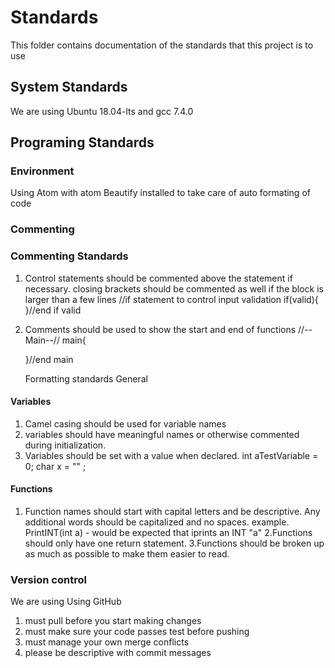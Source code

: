 # Standards
This folder contains documentation of the standards that this project is to use
## System Standards
 We are using Ubuntu 18.04-lts and  gcc 7.4.0
## Programing Standards
### Environment
 Using Atom with atom Beautify installed to take care of auto formating of code
### Commenting
### Commenting Standards  
1. Control statements should be commented above the statement if necessary.
closing brackets should be commented as well if the block is larger than a few lines
//if statement to control input validation
 if(valid){
 }//end if valid

2. Comments should be used to show the start and end of functions
   //--Main--//
   main{

   }//end main

   Formatting standards
   General


#### Variables
   1. Camel casing should be used for variable names
   2. variables should have meaningful names or otherwise         commented during initialization.
   3. Variables should be set with a value when declared.
       int aTestVariable = 0;
       char x = "" ;  

#### Functions
1. Function names should start with capital letters and be descriptive.
Any additional words should be capitalized and no spaces. example. PrintINT(int a) - would be expected that iprints an INT "a"
2.Functions should only have one return statement.
3.Functions should be broken up as much as possible to make them easier to read.

### Version control
 We are using Using GitHub  
1. must pull before you start making changes  
2. must make sure your code passes test before pushing  
3. must manage your own merge conflicts  
4. please be descriptive with commit messages
